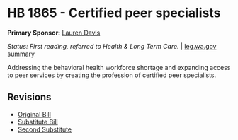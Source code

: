# HB 1865 - Certified peer specialists
**Primary Sponsor:** [Lauren Davis](/person/leg/davis_la.md)

*Status: First reading, referred to Health & Long Term Care.* | [leg.wa.gov summary](https://app.leg.wa.gov/billsummary?BillNumber=1865&Year=2021)

Addressing the behavioral health workforce shortage and expanding access to peer services by creating the profession of certified peer specialists.

## Revisions
* [Original Bill](1/)
* [Substitute Bill](S/)
* [Second Substitute](S2/)